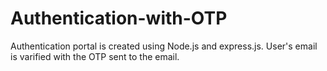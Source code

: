 # Authentication-with-OTP
Authentication portal is created using Node.js and express.js. User's email is varified with the OTP sent to the email. 
